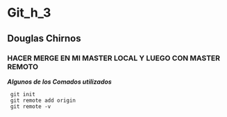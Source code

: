 # Git_h_3 
## Douglas Chirnos
### HACER MERGE EN MI MASTER LOCAL Y LUEGO CON MASTER REMOTO
***Algunos de los Comados utilizados***

```
 git init
 git remote add origin
 git remote -v
```
